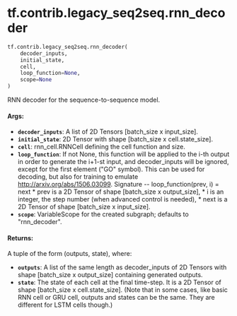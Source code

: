 <div itemscope itemtype="http://developers.google.com/ReferenceObject">
<meta itemprop="name" content="tf.contrib.legacy_seq2seq.rnn_decoder" />
<meta itemprop="path" content="Stable" />
</div>

# tf.contrib.legacy_seq2seq.rnn_decoder

``` python
tf.contrib.legacy_seq2seq.rnn_decoder(
    decoder_inputs,
    initial_state,
    cell,
    loop_function=None,
    scope=None
)
```

RNN decoder for the sequence-to-sequence model.

#### Args:

* <b>`decoder_inputs`</b>: A list of 2D Tensors [batch_size x input_size].
* <b>`initial_state`</b>: 2D Tensor with shape [batch_size x cell.state_size].
* <b>`cell`</b>: rnn_cell.RNNCell defining the cell function and size.
* <b>`loop_function`</b>: If not None, this function will be applied to the i-th output
    in order to generate the i+1-st input, and decoder_inputs will be ignored,
    except for the first element ("GO" symbol). This can be used for decoding,
    but also for training to emulate http://arxiv.org/abs/1506.03099.
      Signature -- loop_function(prev, i) = next * prev is a 2D Tensor of
      shape [batch_size x output_size], * i is an integer, the step number
      (when advanced control is needed), * next is a 2D Tensor of shape
      [batch_size x input_size].
* <b>`scope`</b>: VariableScope for the created subgraph; defaults to "rnn_decoder".


#### Returns:

A tuple of the form (outputs, state), where:
* <b>`outputs`</b>: A list of the same length as decoder_inputs of 2D Tensors with
      shape [batch_size x output_size] containing generated outputs.
* <b>`state`</b>: The state of each cell at the final time-step.
      It is a 2D Tensor of shape [batch_size x cell.state_size].
      (Note that in some cases, like basic RNN cell or GRU cell, outputs and
       states can be the same. They are different for LSTM cells though.)